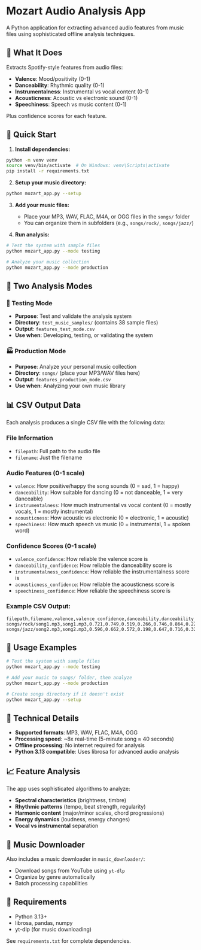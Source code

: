# Mozart Audio Analysis App

A Python application for extracting advanced audio features from music files using sophisticated offline analysis techniques.

## 🎵 What It Does

Extracts Spotify-style features from audio files:

- **Valence**: Mood/positivity (0-1)
- **Danceability**: Rhythmic quality (0-1)
- **Instrumentalness**: Instrumental vs vocal content (0-1)
- **Acousticness**: Acoustic vs electronic sound (0-1)
- **Speechiness**: Speech vs music content (0-1)

Plus confidence scores for each feature.

## 🚀 Quick Start

1. **Install dependencies:**

```bash
python -m venv venv
source venv/bin/activate  # On Windows: venv\Scripts\activate
pip install -r requirements.txt
```

2. **Setup your music directory:**

```bash
python mozart_app.py --setup
```

3. **Add your music files:**

   - Place your MP3, WAV, FLAC, M4A, or OGG files in the `songs/` folder
   - You can organize them in subfolders (e.g., `songs/rock/`, `songs/jazz/`)

4. **Run analysis:**

```bash
# Test the system with sample files
python mozart_app.py --mode testing

# Analyze your music collection
python mozart_app.py --mode production
```

## 📁 Two Analysis Modes

### 🧪 Testing Mode

- **Purpose**: Test and validate the analysis system
- **Directory**: `test_music_samples/` (contains 38 sample files)
- **Output**: `features_test_mode.csv`
- **Use when**: Developing, testing, or validating the system

### 🏭 Production Mode

- **Purpose**: Analyze your personal music collection
- **Directory**: `songs/` (place your MP3/WAV files here)
- **Output**: `features_production_mode.csv`
- **Use when**: Analyzing your own music library

## 📊 CSV Output Data

Each analysis produces a single CSV file with the following data:

### File Information

- `filepath`: Full path to the audio file
- `filename`: Just the filename

### Audio Features (0-1 scale)

- `valence`: How positive/happy the song sounds (0 = sad, 1 = happy)
- `danceability`: How suitable for dancing (0 = not danceable, 1 = very danceable)
- `instrumentalness`: How much instrumental vs vocal content (0 = mostly vocals, 1 = mostly instrumental)
- `acousticness`: How acoustic vs electronic (0 = electronic, 1 = acoustic)
- `speechiness`: How much speech vs music (0 = instrumental, 1 = spoken word)

### Confidence Scores (0-1 scale)

- `valence_confidence`: How reliable the valence score is
- `danceability_confidence`: How reliable the danceability score is
- `instrumentalness_confidence`: How reliable the instrumentalness score is
- `acousticness_confidence`: How reliable the acousticness score is
- `speechiness_confidence`: How reliable the speechiness score is

### Example CSV Output:

```csv
filepath,filename,valence,valence_confidence,danceability,danceability_confidence,instrumentalness,instrumentalness_confidence,acousticness,acousticness_confidence,speechiness,speechiness_confidence
songs/rock/song1.mp3,song1.mp3,0.721,0.749,0.519,0.266,0.746,0.864,0.220,0.559,0.355,0.566
songs/jazz/song2.mp3,song2.mp3,0.596,0.662,0.572,0.198,0.647,0.716,0.320,0.451,0.322,0.737
```

## 🎯 Usage Examples

```bash
# Test the system with sample files
python mozart_app.py --mode testing

# Add your music to songs/ folder, then analyze
python mozart_app.py --mode production

# Create songs directory if it doesn't exist
python mozart_app.py --setup
```

## 🔧 Technical Details

- **Supported formats**: MP3, WAV, FLAC, M4A, OGG
- **Processing speed**: ~8x real-time (5-minute song ≈ 40 seconds)
- **Offline processing**: No internet required for analysis
- **Python 3.13 compatible**: Uses librosa for advanced audio analysis

## 📈 Feature Analysis

The app uses sophisticated algorithms to analyze:

- **Spectral characteristics** (brightness, timbre)
- **Rhythmic patterns** (tempo, beat strength, regularity)
- **Harmonic content** (major/minor scales, chord progressions)
- **Energy dynamics** (loudness, energy changes)
- **Vocal vs instrumental** separation

## 🎵 Music Downloader

Also includes a music downloader in `music_downloader/`:

- Download songs from YouTube using `yt-dlp`
- Organize by genre automatically
- Batch processing capabilities

## 📝 Requirements

- Python 3.13+
- librosa, pandas, numpy
- yt-dlp (for music downloading)

See `requirements.txt` for complete dependencies.
